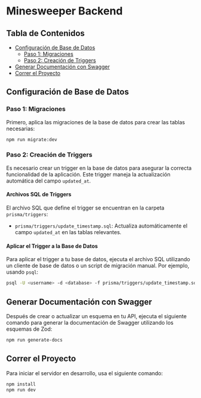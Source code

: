 # Minesweeper Backend

## Tabla de Contenidos

- [Configuración de Base de Datos](#configuración-de-base-de-datos)
  - [Paso 1: Migraciones](#paso-1-migraciones)
  - [Paso 2: Creación de Triggers](#paso-2-creación-de-triggers)
- [Generar Documentación con Swagger](#generar-documentación-con-swagger)
- [Correr el Proyecto](#correr-el-proyecto)

## Configuración de Base de Datos

### Paso 1: Migraciones

Primero, aplica las migraciones de la base de datos para crear las tablas necesarias:

```bash
npm run migrate:dev

```

### Paso 2: Creación de Triggers

Es necesario crear un trigger en la base de datos para asegurar la correcta funcionalidad de la aplicación. Este trigger maneja la actualización automática del campo `updated_at`.

#### Archivos SQL de Triggers

El archivo SQL que define el trigger se encuentran en la carpeta `prisma/triggers`:

- `prisma/triggers/update_timestamp.sql`: Actualiza automáticamente el campo `updated_at` en las tablas relevantes.

#### Aplicar el Trigger a la Base de Datos

Para aplicar el trigger a tu base de datos, ejecuta el archivo SQL utilizando un cliente de base de datos o un script de migración manual. Por ejemplo, usando `psql`:

```bash
psql -U <username> -d <database> -f prisma/triggers/update_timestamp.sql

```

## Generar Documentación con Swagger

Después de crear o actualizar un esquema en tu API, ejecuta el siguiente comando para generar la documentación de Swagger utilizando los esquemas de Zod:

```bash
npm run generate-docs

```

## Correr el Proyecto

Para iniciar el servidor en desarrollo, usa el siguiente comando:

```bash
npm install
npm run dev

```
